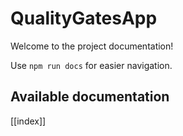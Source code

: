 # QualityGatesApp

Welcome to the project documentation!

Use `npm run docs` for easier navigation.

## Available documentation

[[index]]
